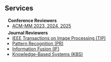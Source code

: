 ## Services

<h4 style="margin:0 10px 0;">Conference Reviewers</h4>

<ul style="margin:0 0 5px;">
  <li><a href=""><autocolor>ACM-MM 2023, 2024, 2025</autocolor></a></li>
  <!-- <li><a href=""><autocolor>ACM-MM 2023,2024</autocolor></a></li> -->
  <!-- <li><a href="http://iccv2021.thecvf.com/"><autocolor>IEEE/CVF International Conference on Computer Vision (ICCV) 2021</autocolor></a></li>
  <li><a href="https://eccv2022.ecva.net/"><autocolor>European Conference on Computer Vision (ECCV) 2022</autocolor></a></li> -->
</ul>

<h4 style="margin:0 10px 0;">Journal Reviewers</h4>

<ul style="margin:0 0 20px;">
  <li><a href=""><autocolor>IEEE Transactions on Image Processing (TIP)</autocolor></a></li>
  <li><a href=""><autocolor>Pattern Recognition (PR)</autocolor></a></li>
  <li><a href=""><autocolor>Information Fusion (IF)</autocolor></a></li>
   <li><a href=""><autocolor>Knowledge-Based Systems (KBS)</autocolor></a></li>
</ul>